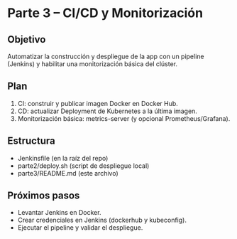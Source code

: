 # Parte 3 – CI/CD y Monitorización

## Objetivo
Automatizar la construcción y despliegue de la app con un pipeline (Jenkins) y habilitar una monitorización básica del clúster.

## Plan
1. CI: construir y publicar imagen Docker en Docker Hub.
2. CD: actualizar Deployment de Kubernetes a la última imagen.
3. Monitorización básica: metrics-server (y opcional Prometheus/Grafana).

## Estructura
- Jenkinsfile (en la raíz del repo)
- parte2/deploy.sh (script de despliegue local)
- parte3/README.md (este archivo)

## Próximos pasos
- Levantar Jenkins en Docker.
- Crear credenciales en Jenkins (dockerhub y kubeconfig).
- Ejecutar el pipeline y validar el despliegue.

